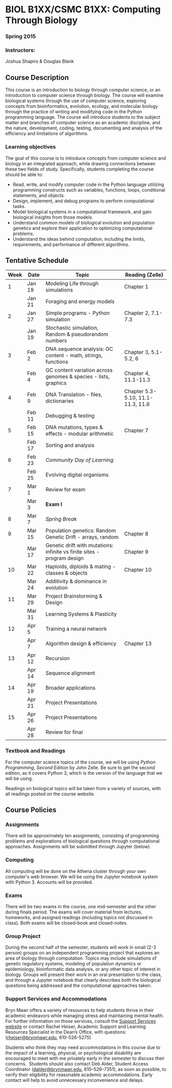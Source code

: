 # BIOL B1XX/CSMC B1XX: Computing Through Biology
### Spring 2015

### Instructors:
Joshua Shapiro & Douglas Blank

## Course Description

This course is an introduction to biology through computer science, or an introduction to computer science through biology. The course will examine biological systems through the use of computer science, exploring concepts from bioinformatics, evolution, ecology, and molecular biology through the practice of writing and modifying code in the Python programming language. The course will introduce students to the subject matter and branches of computer science as an academic discipline, and the nature, development, coding, testing, documenting and analysis of the efficiency and limitations of algorithms.

### Learning objectives
The goal of this course is to introduce concepts from computer science and biology in an integrated approach, while drawing connections between these two fields of study. Specifically, students completing the course should be able to:
 
* Read, write, and modify computer code in the Python language utilizing programming constructs such as variables, functions, loops, conditional statements, and objects. 
* Design, implement, and debug programs to perform computational tasks.
* Model biological systems in a computational framework, and gain biological insights from those models.
* Understand common models of biological evolution and population genetics and explore their application to optimizing computational problems.
* Understand the ideas behind computation, including the limits, requirements, and performance of different algorithms.


## Tentative Schedule

 Week | Date   | Topic                          |Reading (Zelle)
------|--------|--------------------------------|-------------
1     | Jan 19 | Modeling Life through simulations | Chapter 1
      | Jan 21 | Foraging and energy models        |
2     | Jan 27 | Simple programs - Python simulation  | Chapter 2, 7.1-7.3
      | Jan 19 | Stochastic simulation, Random & pseudorandom numbers | 
3     | Feb 2  | DNA sequence analysis: GC content -  math, strings, functions | Chapter 3, 5.1-5.2, 6
      | Feb 4  | GC content variation across genomes & species - lists, graphics | Chapter 4, 11.1-11.3
4     | Feb 9  | DNA Translation - files, dictionaries | Chapter 5.3-5.10, 11.1-11.3, 11.6
      | Feb 11 | Debugging & testing            |
5     | Feb 15 | DNA mutations, types & effects - modular arithmetic | Chapter 7
      | Feb 17 | Sorting and analysis           |
6     | Feb 23 | *Community Day of Learning*    |
      | Feb 25 | Evolving digital organisms     |
7     | Mar 1  | Review for exam                |
      | Mar 3  | **Exam I**                     |
8     | Mar 7  | *Spring Break*                 |
9     | Mar 15 | Population genetics: Random Genetic Drift - arrays, random  | Chapter 8 
      | Mar 17 | Genetic drift with mutations: infinite vs finite sites - program design | Chapter 9
10    | Mar 22 | Haploids, diploids & mating - classes & objects | Chapter 10
      | Mar 24 | Additivity & dominance in evolution |
11    | Mar 29 | Project Brainstorming & Design      |
      | Mar 31 | Learning Systems & Plasticity       |
12    | Apr 5  | Training a neural network           |
      | Apr 7  | Algorithm design & efficiency  | Chapter 13
13    | Apr 12 | Recursion                      |
      | Apr 14 | Sequence alignment             |
14    | Apr 19 | Broader applications           |
      | Apr 21 | Project Presentations          |
15    | Apr 26 | Project Presentations          |
      | Apr 28 | Review for final               |



### Textbook and Readings

For the computer science topics of the course, we will be using *Python Programming, Second Edition* by John Zelle. Be sure to get the second edition, as it covers Python 3, which is the version of the language that we will be using. 

Readings on biological topics will be taken from a variety of sources, with all readings posted on the course website.

## Course Policies

###  Assignments

There will be approximately ten assignments, consisting of programming problems and explorations of biological questions through computational approaches. Assignments will be submitted through Jupyter (below).

### Computing

All computing will be done on the Athena cluster through your own computer's web browser. We will be using the Jupyter notebook system with Python 3. Accounts will be provided.

### Exams

There will be two exams in the course, one mid-semester and the other during finals period. The exams will cover material from lectures, homeworks, and assigned readings (including topics not discussed in class). Both exams will be closed-book and closed-notes.

### Group Project

During the second half of the semester, students will work in small (2-3 person) groups on an independent programming project that explores an area of biology through computation. Topics may include  simulations of genetic regulatory systems, modeling of population dynamics or epidemiology, bioinformatic data analysis, or any other topic of interest in biology. Groups will present their work in an oral presentation to the class, and through a Jupyter notebook that clearly describes both the biological questions being addressed and the computational approaches taken.


### Support Services and Accommodations

Bryn Mawr offers a variety of resources to help students thrive in their academic endeavors while managing stress and maintaining mental health. For further information on those services, consult the [Support Services website](http://www.brynmawr.edu/academicsupport/StudentSupportServices.html) or contact Rachel Heiser, Academic Support and Learning Resources Specialist in the Dean’s Office, with questions: ([rheiser@brynmawr.edu](mailto:rheiser@brynmawr.edu), 610-526-5275) 

Students who think they may need accommodations in this course due to the impact of a learning, physical, or psychological disability are encouraged to meet with me privately early in the semester to discuss their concerns.  Students should also contact Deb Alder, Student Access Coordinator ([dalder@brynmawr.edu](mailto:rdalder@brynmawr.edu), 610–526–7351), as soon as possible, to verify their eligibility for reasonable academic accommodations.  Early contact will help to avoid unnecessary inconvenience and delays.

